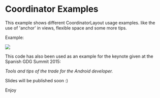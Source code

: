 # Coordinator Examples


This example shows different CoordinatorLayout usage examples. like the use of 'anchor' in views, flexible space and some more tips.

Example:

![](https://github.com/saulmm/CoordinatorExamples/blob/master/art/example.gif?raw=true)

This code has also been used as an example for the keynote given at the Spanish GDG Summit 2015:

_Tools and tips of the trade for the Android developer._

Slides will be published soon :)

Enjoy
